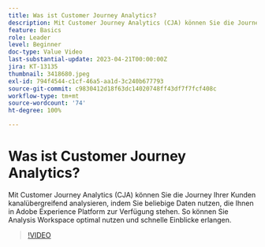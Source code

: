 ```yaml
---
title: Was ist Customer Journey Analytics?
description: Mit Customer Journey Analytics (CJA) können Sie die Journey Ihrer Kunden kanalübergreifend analysieren, indem Sie beliebige Daten nutzen, die Ihnen in Adobe Experience Platform zur Verfügung stehen. So können Sie Analysis Workspace optimal nutzen und schnelle Einblicke erlangen.
feature: Basics
role: Leader
level: Beginner
doc-type: Value Video
last-substantial-update: 2023-04-21T00:00:00Z
jira: KT-13135
thumbnail: 3418680.jpeg
exl-id: 794f4544-c1cf-46a5-aa1d-3c240b677793
source-git-commit: c9830412d18f63dc14020748ff43df7f7fcf408c
workflow-type: tm+mt
source-wordcount: '74'
ht-degree: 100%

---
```


# Was ist Customer Journey Analytics?

Mit Customer Journey Analytics (CJA) können Sie die Journey Ihrer Kunden kanalübergreifend analysieren, indem Sie beliebige Daten nutzen, die Ihnen in Adobe Experience Platform zur Verfügung stehen. So können Sie Analysis Workspace optimal nutzen und schnelle Einblicke erlangen.

>[!VIDEO](https://video.tv.adobe.com/v/3418680/?quality=12&learn=on)
